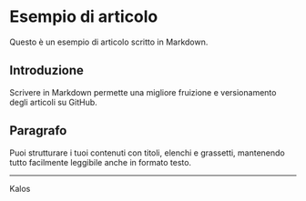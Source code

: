 # Esempio di articolo

Questo è un esempio di articolo scritto in Markdown.

## Introduzione

Scrivere in Markdown permette una migliore fruizione e versionamento degli articoli su GitHub.

## Paragrafo

Puoi strutturare i tuoi contenuti con titoli, elenchi e grassetti, mantenendo tutto facilmente leggibile anche in formato testo.

---
Kalos
